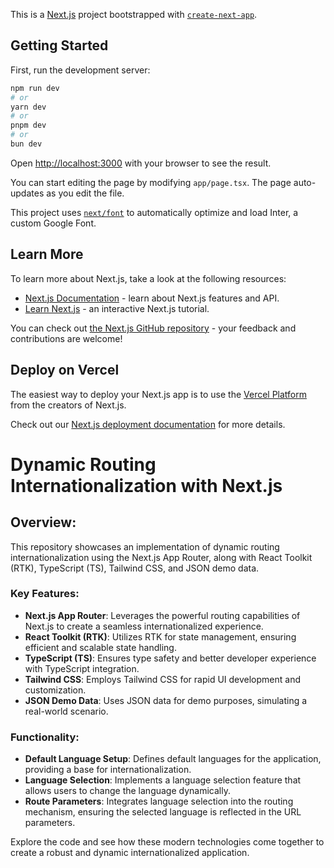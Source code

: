 This is a [Next.js](https://nextjs.org/) project bootstrapped with [`create-next-app`](https://github.com/vercel/next.js/tree/canary/packages/create-next-app).

## Getting Started

First, run the development server:

```bash
npm run dev
# or
yarn dev
# or
pnpm dev
# or
bun dev
```

Open [http://localhost:3000](http://localhost:3000) with your browser to see the result.

You can start editing the page by modifying `app/page.tsx`. The page auto-updates as you edit the file.

This project uses [`next/font`](https://nextjs.org/docs/basic-features/font-optimization) to automatically optimize and load Inter, a custom Google Font.

## Learn More

To learn more about Next.js, take a look at the following resources:

- [Next.js Documentation](https://nextjs.org/docs) - learn about Next.js features and API.
- [Learn Next.js](https://nextjs.org/learn) - an interactive Next.js tutorial.

You can check out [the Next.js GitHub repository](https://github.com/vercel/next.js/) - your feedback and contributions are welcome!

## Deploy on Vercel

The easiest way to deploy your Next.js app is to use the [Vercel Platform](https://vercel.com/new?utm_medium=default-template&filter=next.js&utm_source=create-next-app&utm_campaign=create-next-app-readme) from the creators of Next.js.

Check out our [Next.js deployment documentation](https://nextjs.org/docs/deployment) for more details.


# Dynamic Routing Internationalization with Next.js

## Overview:

This repository showcases an implementation of dynamic routing internationalization using the Next.js App Router, along with React Toolkit (RTK), TypeScript (TS), Tailwind CSS, and JSON demo data.

### Key Features:

- **Next.js App Router**: Leverages the powerful routing capabilities of Next.js to create a seamless internationalized experience.
- **React Toolkit (RTK)**: Utilizes RTK for state management, ensuring efficient and scalable state handling.
- **TypeScript (TS)**: Ensures type safety and better developer experience with TypeScript integration.
- **Tailwind CSS**: Employs Tailwind CSS for rapid UI development and customization.
- **JSON Demo Data**: Uses JSON data for demo purposes, simulating a real-world scenario.

### Functionality:

- **Default Language Setup**: Defines default languages for the application, providing a base for internationalization.
- **Language Selection**: Implements a language selection feature that allows users to change the language dynamically.
- **Route Parameters**: Integrates language selection into the routing mechanism, ensuring the selected language is reflected in the URL parameters.

Explore the code and see how these modern technologies come together to create a robust and dynamic internationalized application.

